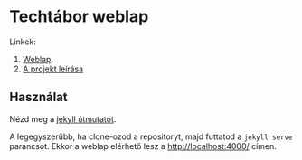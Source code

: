 # Techtábor weblap

Linkek:

1. [Weblap](https://techtabor.github.io/).
1. [A projekt leírása](https://docs.google.com/document/d/1wEQbOkPK2Q9OjjDVYJZye2mSDG0rDqPA2ZywXxd887Y/edit#) 

## Használat

Nézd meg a [jekyll útmutatót](https://jekyllrb.com/docs/usage/).

A legegyszerűbb, ha clone-ozod a repositoryt, majd futtatod a `jekyll serve` parancsot. Ekkor a weblap elérhető lesz a [http://localhost:4000/](http://localhost:4000/) címen.


